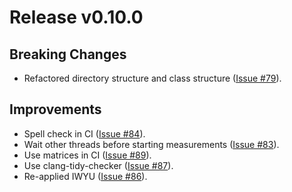 # Release v0.10.0

## Breaking Changes

- Refactored directory structure and class structure ([Issue #79](https://gitlab.com/MusicScience37Projects/utility-libraries/cpp-stat-bench/-/issues/79)).

## Improvements

- Spell check in CI ([Issue #84](https://gitlab.com/MusicScience37Projects/utility-libraries/cpp-stat-bench/-/issues/84)).
- Wait other threads before starting measurements ([Issue #83](https://gitlab.com/MusicScience37Projects/utility-libraries/cpp-stat-bench/-/issues/83)).
- Use matrices in CI ([Issue #89](https://gitlab.com/MusicScience37Projects/utility-libraries/cpp-stat-bench/-/issues/89)).
- Use clang-tidy-checker ([Issue #87](https://gitlab.com/MusicScience37Projects/utility-libraries/cpp-stat-bench/-/issues/87)).
- Re-applied IWYU ([Issue #86](https://gitlab.com/MusicScience37Projects/utility-libraries/cpp-stat-bench/-/issues/86)).
